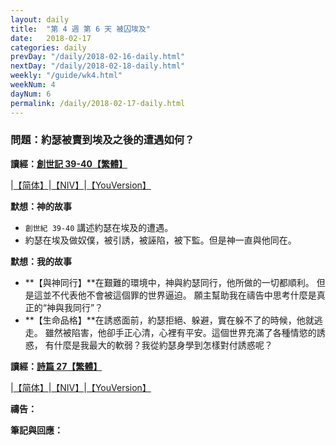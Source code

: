 ```yaml
---
layout: daily
title:  "第 4 週 第 6 天 被囚埃及"
date:   2018-02-17
categories: daily
prevDay: "/daily/2018-02-16-daily.html"
nextDay: "/daily/2018-02-18-daily.html"
weekly: "/guide/wk4.html"
weekNum: 4
dayNum: 6
permalink: /daily/2018-02-17-daily.html
---
```


### 問題：約瑟被賣到埃及之後的遭遇如何？

**讀經：[創世記 39-40【繁體】](https://www.biblegateway.com/passage/?search=gen.39-40&version=CUVMPT)**

|[【简体】](https://www.biblegateway.com/passage/?search=gen.39-40&version=CUVMPS)|[【NIV】](https://www.biblegateway.com/passage/?search=gen.39-40&version=NIV)|[【YouVersion】](https://www.bible.com/zh-TW/bible/46/GEN.39.CUNP)

**默想：神的故事**
+ `創世紀 39-40` 講述約瑟在埃及的遭遇。
+ 約瑟在埃及做奴僕，被引誘，被誣陷，被下監。但是神一直與他同在。

**默想：我的故事**
+ **【與神同行】**在艱難的環境中，神與約瑟同行，他所做的一切都順利。
但是這並不代表他不會被這個罪的世界逼迫。
願主幫助我在禱告中思考什麼是真正的“神與我同行”？
+ **【生命品格】**在誘惑面前，約瑟拒絕、躲避，實在躲不了的時候，他就逃走。
雖然被陷害，他卻手正心清，心裡有平安。這個世界充滿了各種情慾的誘惑，
有什麼是我最大的軟弱？我從約瑟身學到怎樣對付誘惑呢？

**讀經：[詩篇 27【繁體】](https://www.biblegateway.com/passage/?search=ps.27&version=CUVMPT)**

|[【简体】](https://www.biblegateway.com/passage/?search=ps.27&version=CUVMPS)|[【NIV】](https://www.biblegateway.com/passage/?search=ps.27&version=NIV)|[【YouVersion】](https://www.bible.com/zh-TW/bible/46/PSA.27.CUNP)

**禱告：**

**筆記與回應：**
